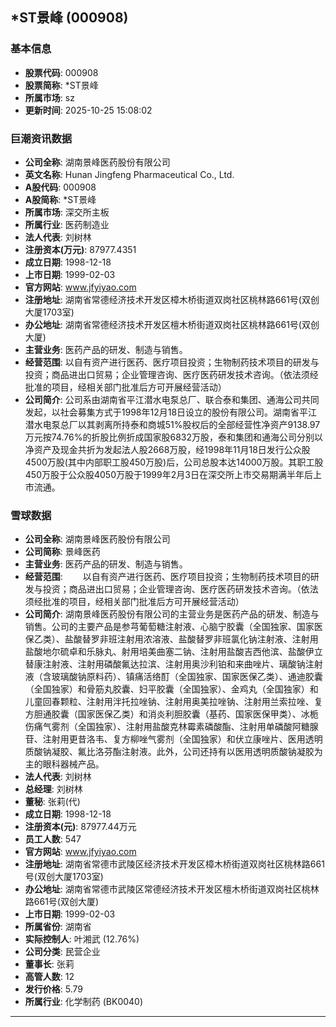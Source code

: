 ## *ST景峰 (000908)

### 基本信息

- **股票代码**: 000908
- **股票简称**: *ST景峰
- **所属市场**: sz
- **更新时间**: 2025-10-25 15:08:02

### 巨潮资讯数据

- **公司全称**: 湖南景峰医药股份有限公司
- **英文名称**: Hunan Jingfeng Pharmaceutical Co., Ltd.
- **A股代码**: 000908
- **A股简称**: *ST景峰
- **所属市场**: 深交所主板
- **所属行业**: 医药制造业
- **法人代表**: 刘树林
- **注册资本(万元)**: 87977.4351
- **成立日期**: 1998-12-18
- **上市日期**: 1999-02-03
- **官方网站**: www.jfyiyao.com
- **注册地址**: 湖南省常德经济技术开发区樟木桥街道双岗社区桃林路661号(双创大厦1703室)
- **办公地址**: 湖南省常德经济技术开发区檀木桥街道双岗社区桃林路661号(双创大厦)
- **主营业务**: 医药产品的研发、制造与销售。
- **经营范围**: 以自有资产进行医药、医疗项目投资；生物制药技术项目的研发与投资；商品进出口贸易；企业管理咨询、医疗医药研发技术咨询。（依法须经批准的项目，经相关部门批准后方可开展经营活动）
- **公司简介**: 公司系由湖南省平江潜水电泵总厂、联合泰和集团、通海公司共同发起，以社会募集方式于1998年12月18日设立的股份有限公司。湖南省平江潜水电泵总厂以其剥离所持泰和商城51%股权后的全部经营性净资产9138.97万元按74.76%的折股比例折成国家股6832万股，泰和集团和通海公司分别以净资产及现金共折为发起法人股2668万股，经1998年11月18日发行公众股4500万股(其中内部职工股450万股)后，公司总股本达14000万股。其职工股450万股于公众股4050万股于1999年2月3日在深交所上市交易期满半年后上市流通。

### 雪球数据

- **公司全称**: 湖南景峰医药股份有限公司
- **公司简称**: 景峰医药
- **主营业务**: 医药产品的研发、制造与销售。
- **经营范围**: 　　以自有资产进行医药、医疗项目投资；生物制药技术项目的研发与投资；商品进出口贸易；企业管理咨询、医疗医药研发技术咨询。（依法须经批准的项目，经相关部门批准后方可开展经营活动）
- **公司简介**: 湖南景峰医药股份有限公司的主营业务是医药产品的研发、制造与销售。公司的主要产品是参芎葡萄糖注射液、心脑宁胶囊（全国独家、国家医保乙类）、盐酸替罗非班注射用浓溶液、盐酸替罗非班氯化钠注射液、注射用盐酸地尔硫卓和乐脉丸、射用培美曲塞二钠、注射用盐酸吉西他滨、盐酸伊立替康注射液、注射用磷酸氟达拉滨、注射用奥沙利铂和来曲唑片、璃酸钠注射液（含玻璃酸钠原料药）、镇痛活络酊（全国独家、国家医保乙类）、通迪胶囊（全国独家）和骨筋丸胶囊、妇平胶囊（全国独家）、金鸡丸（全国独家）和儿童回春颗粒、注射用泮托拉唑钠、注射用奥美拉唑钠、注射用兰索拉唑、复方胆通胶囊（国家医保乙类）和消炎利胆胶囊（基药、国家医保甲类）、冰栀伤痛气雾剂（全国独家）、注射用盐酸克林霉素磷酸酯、注射用单磷酸阿糖腺苷、注射用更昔洛韦、复方柳唑气雾剂（全国独家）和伏立康唑片、医用透明质酸钠凝胶、氟比洛芬酯注射液。此外，公司还持有以医用透明质酸钠凝胶为主的眼科器械产品。
- **法人代表**: 刘树林
- **总经理**: 刘树林
- **董秘**: 张莉(代)
- **成立日期**: 1998-12-18
- **注册资本(元)**: 87977.44万元
- **员工人数**: 547
- **官方网站**: www.jfyiyao.com
- **注册地址**: 湖南省常德市武陵区经济技术开发区樟木桥街道双岗社区桃林路661号(双创大厦1703室)
- **办公地址**: 湖南省常德市武陵区常德经济技术开发区檀木桥街道双岗社区桃林路661号(双创大厦)
- **上市日期**: 1999-02-03
- **所属省份**: 湖南省
- **实际控制人**: 叶湘武 (12.76%)
- **公司分类**: 民营企业
- **董事长**: 张莉
- **高管人数**: 12
- **发行价格**: 5.79
- **所属行业**: 化学制药 (BK0040)

---